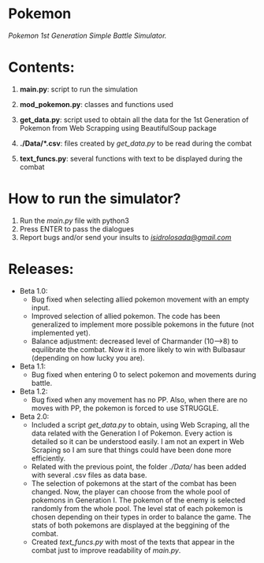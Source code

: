 # Pokemon
*Pokemon 1st Generation Simple Battle Simulator.*

# Contents:
1. **main.py**: script to run the simulation

2. **mod_pokemon.py**: classes and functions used

3. **get_data.py**: script used to obtain all the data for the 1st Generation of Pokemon from Web Scrapping using BeautifulSoup package

4. **./Data/\*.csv**: files created by *get_data.py* to be read during the combat

5. **text_funcs.py**: several functions with text to be displayed during the combat

# How to run the simulator?
1. Run the *main.py* file with python3
2. Press ENTER to pass the dialogues
3. Report bugs and/or send your insults to *isidrolosada@gmail.com*

# Releases:
- Beta 1.0: 
    - Bug fixed when selecting allied pokemon movement with an empty input.
    - Improved selection of allied pokemon. The code has been generalized to implement more possible pokemons in the future (not implemented yet).
    - Balance adjustment: decreased level of Charmander (10-->8) to equilibrate the combat. Now it is more likely to win with Bulbasaur (depending on how lucky you are).
- Beta 1.1:
    - Bug fixed when entering 0 to select pokemon and movements during battle.
- Beta 1.2:
    - Bug fixed when any movement has no PP. Also, when there are no moves with PP, the pokemon is forced to use STRUGGLE.
- Beta 2.0:
    - Included a script *get_data.py* to obtain, using Web Scraping, all the data related with the Generation I of Pokemon. Every action is detailed so it can be understood easily. I am not an expert in Web Scraping so I am sure that things could have been done more efficiently.
    - Related with the previous point, the folder *./Data/* has been added with several .csv files as data base.
    - The selection of pokemons at the start of the combat has been changed. Now, the player can choose from the whole pool of pokemons in Generation I. The pokemon of the enemy is selected randomly from the whole pool. The level stat of each pokemon is chosen depending on their types in order to balance the game. The stats of both pokemons are displayed at the beggining of the combat.
    - Created *text_funcs.py* with most of the texts that appear in the combat just to improve readability of *main.py*.
